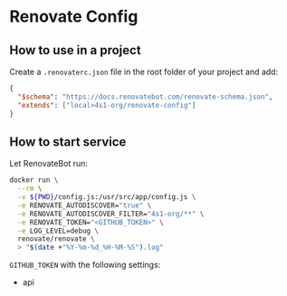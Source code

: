 # Renovate Config

## How to use in a project

Create a `.renovaterc.json` file in the root folder of your project and add:

```json
{
  "$schema": "https://docs.renovatebot.com/renovate-schema.json",
  "extends": ["local>4s1-org/renovate-config"]
}
```

## How to start service

Let RenovateBot run:

```bash
docker run \
  --rm \
  -v ${PWD}/config.js:/usr/src/app/config.js \
  -e RENOVATE_AUTODISCOVER="true" \
  -e RENOVATE_AUTODISCOVER_FILTER="4s1-org/**" \
  -e RENOVATE_TOKEN="<GITHUB_TOKEN>" \
  -e LOG_LEVEL=debug \
  renovate/renovate \
  > "$(date +"%Y-%m-%d_%H-%M-%S").log"
```

`GITHUB_TOKEN` with the following settings:

- api
